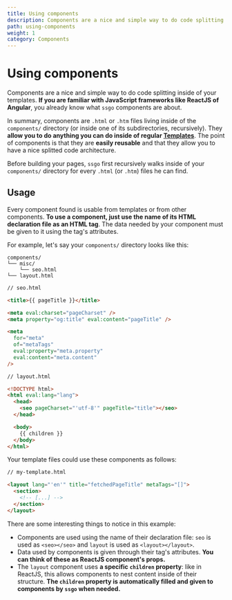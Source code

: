 ```yaml
---
title: Using components
description: Components are a nice and simple way to do code splitting inside of your templates. If you are familiar with JavaScript frameworks, you already know what ssgo components are about.
path: using-components
weight: 1
category: Components
---
```


# Using components

Components are a nice and simple way to do code splitting inside of your templates. **If you are familiar with JavaScript frameworks like ReactJS of Angular**, you already know what `ssgo` components are about.

In summary, components are `.html` or `.htm` files living inside of the `components/` directory (or inside one of its subdirectories, recursively). They **allow you to do anything you can do inside of regular [Templates](/docs/about-templates.html)**. The point of components is that they are **easily reusable** and that they allow you to have a nice splitted code architecture.

Before building your pages, `ssgo` first recursively walks inside of your `components/` directory for every `.html` (or `.htm`) files he can find.

## Usage

Every component found is usable from templates or from other components. **To use a component, just use the name of its HTML declaration file as an HTML tag**. The data needed by your component must be given to it using the tag's attributes.

For example, let's say your `components/` directory looks like this:

```
components/
└── misc/
    └── seo.html
└── layout.html
```

```html
// seo.html

<title>{{ pageTitle }}</title>

<meta eval:charset="pageCharset" />
<meta property="og:title" eval:content="pageTitle" />

<meta
  for="meta"
  of="metaTags"
  eval:property="meta.property"
  eval:content="meta.content"
/>

// layout.html

<!DOCTYPE html>
<html eval:lang="lang">
  <head>
    <seo pageCharset="'utf-8'" pageTitle="title"></seo>
  </head>

  <body>
    {{ children }}
  </body>
</html>
```

Your template files could use these components as follows:

```html
// my-template.html

<layout lang="'en'" title="fetchedPageTitle" metaTags="[]">
  <section>
    <!-- [...] -->
  </section>
</layout>
```

There are some interesting things to notice in this example:

- Components are used using the name of their declaration file: `seo` is used as `<seo></seo>` and `layout` is used as `<layout></layout>`.
- Data used by components is given through their tag's attributes. **You can think of these as ReactJS component's props.**
- The `layout` component uses **a specific `children` property**: like in ReactJS, this allows components to nest content inside of their structure. **The `children` property is automatically filled and given to components by `ssgo` when needed.**
